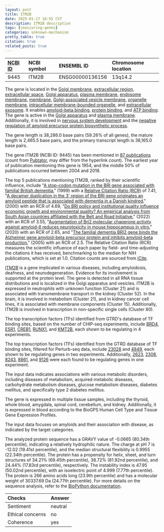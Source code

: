 ```yaml
---
layout: post
title: ITM2B
date: 2025-01-17 16:55 CST
description: ITM2B description
tags: [cooccuring-genes]
categories: unknown-mechanism
pretty_table: true
citation: true
related_posts: true
---
```




| [NCBI ID](https://www.ncbi.nlm.nih.gov/gene/9445) | NCBI symbol | ENSEMBL ID | Chromosome location |
| :-------- | :------- | :-------- | :------- |
| 9445  | ITM2B | ENSG00000136156 | 13q14.2 |



The gene is located in the [Golgi membrane](https://amigo.geneontology.org/amigo/term/GO:0000139), [extracellular region](https://amigo.geneontology.org/amigo/term/GO:0005576), [extracellular space](https://amigo.geneontology.org/amigo/term/GO:0005615), [Golgi apparatus](https://amigo.geneontology.org/amigo/term/GO:0005794), [plasma membrane](https://amigo.geneontology.org/amigo/term/GO:0005886), [endosome membrane](https://amigo.geneontology.org/amigo/term/GO:0010008), [membrane](https://amigo.geneontology.org/amigo/term/GO:0016020), [Golgi-associated vesicle membrane](https://amigo.geneontology.org/amigo/term/GO:0030660), [organelle membrane](https://amigo.geneontology.org/amigo/term/GO:0031090), [intracellular membrane-bounded organelle](https://amigo.geneontology.org/amigo/term/GO:0043231), and [extracellular exosome](https://amigo.geneontology.org/amigo/term/GO:0070062). It enables [amyloid-beta binding](https://amigo.geneontology.org/amigo/term/GO:0001540), [protein binding](https://amigo.geneontology.org/amigo/term/GO:0005515), and [ATP binding](https://amigo.geneontology.org/amigo/term/GO:0005524). The gene is active in the [Golgi apparatus](https://amigo.geneontology.org/amigo/term/GO:0005794) and [plasma membrane](https://amigo.geneontology.org/amigo/term/GO:0005886). Additionally, it is involved in [nervous system development](https://amigo.geneontology.org/amigo/term/GO:0007399) and the [negative regulation of amyloid precursor protein biosynthetic process](https://amigo.geneontology.org/amigo/term/GO:0042985).


The gene length is 38,286.0 base pairs (59.26% of all genes), the mature length is 2,465.5 base pairs, and the primary transcript length is 38,165.0 base pairs.


The gene ITM2B (NCBI ID: 9445) has been mentioned in [87 publications](https://pubmed.ncbi.nlm.nih.gov/?term=%22ITM2B%22) (count from [Pubtator](https://academic.oup.com/nar/article/47/W1/W587/5494727), may differ from the hyperlink count). The earliest year of publication mentioning this gene is 1954, and the middle 50% of publications occurred between 2004 and 2018.


The top 5 publications mentioning ITM2B, ranked by their scientific influence, include "[A stop-codon mutation in the BRI gene associated with familial British dementia.](https://pubmed.ncbi.nlm.nih.gov/10391242)" (1999) with a [Relative Citation Ratio (RCR)](https://journals.plos.org/plosbiology/article?id=10.1371/journal.pbio.1002541) of 7.41, "[A decamer duplication in the 3' region of the BRI gene originates an amyloid peptide that is associated with dementia in a Danish kindred.](https://pubmed.ncbi.nlm.nih.gov/10781099)" (2000) with an RCR of 4.69, "[Do BRI policy and institutional quality influence economic growth and environmental quality? An empirical analysis from South Asian countries affiliated with the Belt and Road Initiative.](https://pubmed.ncbi.nlm.nih.gov/34490560)" (2022) with an RCR of 3.55, "[Augmentation of Bri2 molecular chaperone activity against amyloid-β reduces neurotoxicity in mouse hippocampus in vitro.](https://pubmed.ncbi.nlm.nih.gov/31959875)" (2020) with an RCR of 2.65, and "[The familial dementia BRI2 gene binds the Alzheimer gene amyloid-beta precursor protein and inhibits amyloid-beta production.](https://pubmed.ncbi.nlm.nih.gov/15983050)" (2005) with an RCR of 2.5. The Relative Citation Ratio (RCR) measures the scientific influence of each paper by field- and time-adjusting the citations it has received, benchmarking to the median for NIH publications, which is set at 1.0. Citation counts are sourced from [iCite](https://icite.od.nih.gov).


[ITM2B](https://www.proteinatlas.org/ENSG00000136156-ITM2B) is a gene implicated in various diseases, including amyloidosis, deafness, and neurodegeneration. Evidence for its involvement is supported at the protein level. The gene is detected in all RNA tissue distributions and is localized in the Golgi apparatus and vesicles. ITM2B is expressed in neutrophils with unknown function (Cluster 21) and is associated with transmembrane transport in the kidney (Cluster 52). In the brain, it is involved in metabolism (Cluster 21), and in kidney cancer cell lines, it is associated with membrane components (Cluster 15). Additionally, ITM2B is involved in transcription in non-specific single cells (Cluster 80).


The top transcription factors (TFs) identified from GTRD's database of TF binding sites, based on the number of CHIP-seq experiments, include [BRD4](https://www.ncbi.nlm.nih.gov/gene/23476), [ESR1](https://www.ncbi.nlm.nih.gov/gene/2099), [CREB1](https://www.ncbi.nlm.nih.gov/gene/1385), [RUNX1](https://www.ncbi.nlm.nih.gov/gene/861), and [KMT2B](https://www.ncbi.nlm.nih.gov/gene/9757), each shown to be regulating in 4 experiments.


The top transcription factors (TFs) identified from the GTRD database of TF binding sites, filtered for Perturb-seq data, include [23028](https://www.ncbi.nlm.nih.gov/gene/23028) and [4849](https://www.ncbi.nlm.nih.gov/gene/4849), each shown to be regulating genes in two experiments. Additionally, [2623](https://www.ncbi.nlm.nih.gov/gene/2623), [2308](https://www.ncbi.nlm.nih.gov/gene/2308), [8243](https://www.ncbi.nlm.nih.gov/gene/8243), [8861](https://www.ncbi.nlm.nih.gov/gene/8861), and [9126](https://www.ncbi.nlm.nih.gov/gene/9126) were each found to be regulating genes in one experiment.


The input data indicates associations with various metabolic disorders, including diseases of metabolism, acquired metabolic diseases, carbohydrate metabolism diseases, glucose metabolism diseases, diabetes mellitus, and specifically type 2 diabetes mellitus.



The gene is expressed in multiple tissue samples, including the thyroid, whole blood, amygdala, spinal cord, cerebellum, and kidney. Additionally, it is expressed in blood according to the BioGPS Human Cell Type and Tissue Gene Expression Profiles.


The input data focuses on amyloids and their association with disease, as indicated by the target categories.



The analyzed protein sequence has a GRAVY value of -0.0665 (80.34th percentile), indicating a relatively hydrophilic nature. The charge at pH 7 is -12.02 (19.41st percentile), and the median structural flexibility is 0.9955 (22.34th percentile). The protein has a propensity for helix, sheet, and turn structures of 34.21% (69.45th percentile), 38.72% (81.92nd percentile), and 24.44% (17.83rd percentile), respectively. The instability index is 47.95 (50.02nd percentile), with an isoelectric point of 4.999 (7.77th percentile). The protein is 266 amino acids long (23.9th percentile) and has a molecular weight of 30337.69 Da (24.77th percentile). For more details on the sequence analysis, refer to the [BioPython documentation](https://biopython.org/docs/1.75/api/Bio.SeqUtils.ProtParam.html).





| Checks    | Answer |
| :-------- | :------- |
| Sentiment  | neutral   |
| Ethical concerns | no     |
| Coherence    | yes    |